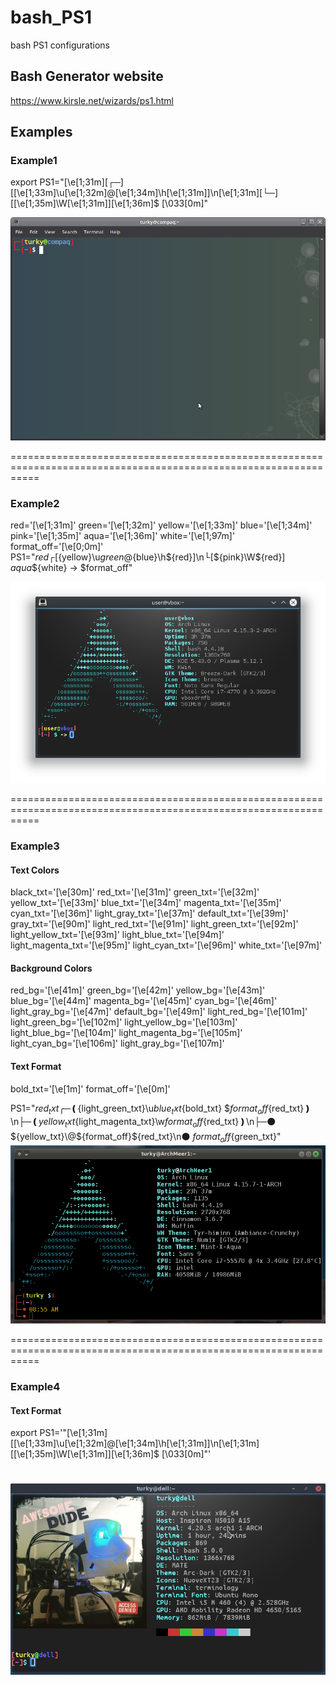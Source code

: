# bash_PS1
bash PS1 configurations

## Bash Generator website
https://www.kirsle.net/wizards/ps1.html

## Examples

### Example1
export PS1="\[\e[1;31m\]\[┌─\][\[\e[1;33m\]\u\[\e[1;32m\]@\[\e[1;34m\]\h\[\e[1;31m\]]\n\[\e[1;31m\]\[└─\][\[\e[1;35m\]\W\[\e[1;31m\]]\[\e[1;36m\]\$ \[\033[0m\]"

![alt text](https://github.com/tag2000sa/bash_PS1/blob/master/Screenshot%20at%202017-10-13%2023-20-17.png)

=================================================================================================================

### Example2
red='\[\e[1;31m\]'
green='\[\e[1;32m\]'
yellow='\[\e[1;33m\]'
blue='\[\e[1;34m\]'
pink='\[\e[1;35m\]'
aqua='\[\e[1;36m\]'
white='\[\e[1;97m\]'
format_off='\[\e[0;0m\]'
PS1="${red}┌[${yellow}\u${green}@${blue}\h${red}]\n└[${pink}\W${red}] ${aqua}\$${white} -> $format_off"

![alt text](https://github.com/tag2000sa/bash_PS1/blob/master/Screenshot_20180218_104118.png)

=================================================================================================================

### Example3
#### Text Colors
black_txt='\[\e[30m\]'
red_txt='\[\e[31m\]'
green_txt='\[\e[32m\]'
yellow_txt='\[\e[33m\]'
blue_txt='\[\e[34m\]'
magenta_txt='\[\e[35m\]'
cyan_txt='\[\e[36m\]'
light_gray_txt='\[\e[37m\]'
default_txt='\[\e[39m\]'
gray_txt='\[\e[90m\]'
light_red_txt='\[\e[91m\]'
light_green_txt='\[\e[92m\]'
light_yellow_txt='\[\e[93m\]'
light_blue_txt='\[\e[94m\]'
light_magenta_txt='\[\e[95m\]'
light_cyan_txt='\[\e[96m\]'
white_txt='\[\e[97m\]'

#### Background Colors
red_bg='\[\e[41m\]'
green_bg='\[\e[42m\]'
yellow_bg='\[\e[43m\]'
blue_bg='\[\e[44m\]'
magenta_bg='\[\e[45m\]'
cyan_bg='\[\e[46m\]'
light_gray_bg='\[\e[47m\]'
default_bg='\[\e[49m\]'
light_red_bg='\[\e[101m\]'
light_green_bg='\[\e[102m\]'
light_yellow_bg='\[\e[103m\]'
light_blue_bg='\[\e[104m\]'
light_magenta_bg='\[\e[105m\]'
light_cyan_bg='\[\e[106m\]'
light_gray_bg='\[\e[107m\]'

#### Text Format
bold_txt='\[\e[1m\]'
format_off='\[\e[0m\]'

PS1="${red_txt}╭─❪${light_green_txt}\u${blue_txt}${bold_txt} \$${format_off}${red_txt}❫\n├─❪${yellow_txt}${light_magenta_txt}\w${format_off}${red_txt}❫\n├─⚫ ${yellow_txt}\@${format_off}${red_txt}\n⚫ ${format_off}${green_txt}"
![alt text](https://github.com/tag2000sa/bash_PS1/blob/master/screen.png)

=================================================================================================================

### Example4
#### Text Format

export PS1='"\[\e[1;31m\][\[\e[1;33m\]\u\[\e[1;32m\]@\[\e[1;34m\]\h\[\e[1;31m\]]\n\[\e[1;31m\][\[\e[1;35m\]\W\[\e[1;31m\]]\[\e[1;36m\]\$ \[\033[0m\]"'

![alt text](https://github.com/tag2000sa/bash_PS1/blob/master/ex4.png)
=================================================================================================================
